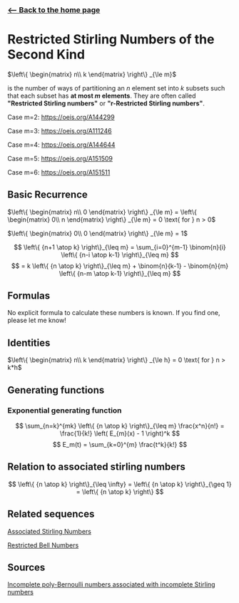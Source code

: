 <!-- title: Restricted Stirling Numbers -->

### [<-- Back to the home page](index.md)

# Restricted Stirling Numbers of the Second Kind
$\left\{
\begin{matrix}
    n\\
    k
\end{matrix}
\right\}
_{\le m}$ 

is the number of ways of partitioning an $n$ element set into $k$ subsets such that each subset has **at most $m$ elements**. They are often called **"Restricted Stirling numbers"** or **"r-Restricted Stirling numbers"**. 

Case m=2: https://oeis.org/A144299

Case m=3: https://oeis.org/A111246

Case m=4: https://oeis.org/A144644

Case m=5: https://oeis.org/A151509

Case m=6: https://oeis.org/A151511
## Basic Recurrence


$\left\{
\begin{matrix}
    n\\
    0
\end{matrix}
\right\}
_{\le m}
= \left\{
\begin{matrix}
    0\\
    n
\end{matrix}
\right\}
_{\le m}
= 0 \text{ for } n > 0$ 

$\left\{
\begin{matrix}
    0\\
    0
\end{matrix}
\right\}
_{\le m}
= 1$


$$
\left\{ {n+1 \atop k} \right\}_{\leq m} = \sum_{i=0}^{m-1} \binom{n}{i} \left\{ {n-i \atop k-1} \right\}_{\leq m}
$$
$$
= k \left\{ {n \atop k} \right\}_{\leq m} + \binom{n}{k-1} - \binom{n}{m} \left\{ {n-m \atop k-1} \right\}_{\leq m}
$$


## Formulas

No explicit formula to calculate these numbers is known. If you find one, please let me know!


## Identities


$\left\{
\begin{matrix}
    n\\
    k
\end{matrix}
\right\}
_{\le h}
= 0 \text{ for } n > k*h$



## Generating functions

### Exponential generating function

$$
\sum_{n=k}^{mk} \left\{ {n \atop k} \right\}_{\leq m} \frac{x^n}{n!} = \frac{1}{k!} \left( E_{m}(x) - 1 \right)^k
$$
$$
E_m(t) = \sum_{k=0}^{m} \frac{t^k}{k!}
$$

## Relation to associated stirling numbers

$$
\left\{ {n \atop k} \right\}_{\leq \infty} = \left\{ {n \atop k} \right\}_{\geq 1} = \left\{ {n \atop k} \right\}
$$

## Related sequences

[Associated Stirling Numbers](associatedStirling.md)

[Restricted Bell Numbers](restrictedBell.md)

## Sources
[Incomplete poly-Bernoulli numbers associated with incomplete Stirling numbers
](https://arxiv.org/abs/1510.05799)



